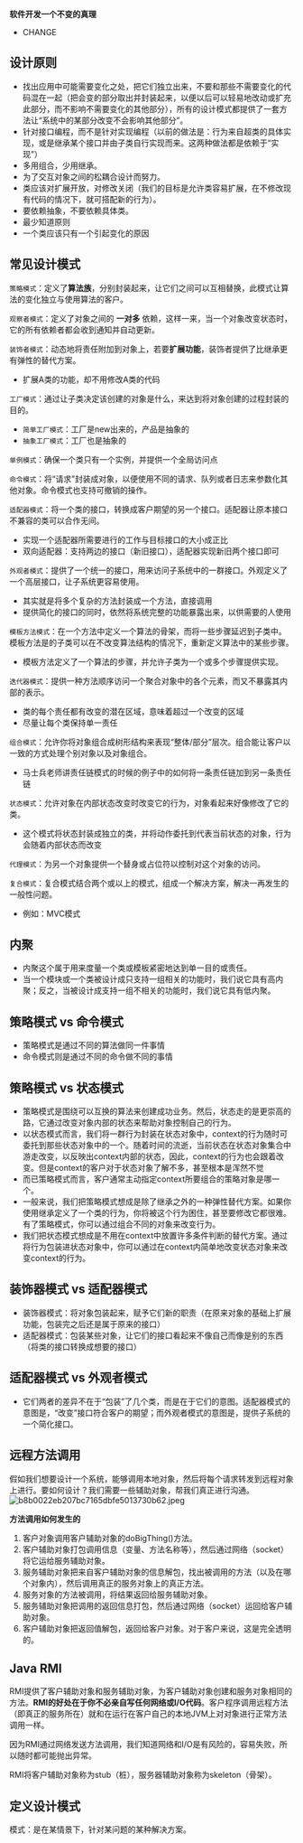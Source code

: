 **软件开发一个不变的真理**
- CHANGE

## 设计原则
- 找出应用中可能需要变化之处，把它们独立出来，不要和那些不需要变化的代码混在一起（把会变的部分取出并封装起来，以便以后可以轻易地改动或扩充此部分，而不影响不需要变化的其他部分），所有的设计模式都提供了一套方法让“系统中的某部分改变不会影响其他部分”。
- 针对接口编程，而不是针对实现编程（以前的做法是：行为来自超类的具体实现，或是继承某个接口并由子类自行实现而来。这两种做法都是依赖于“实现”）
- 多用组合，少用继承。
- 为了交互对象之间的松耦合设计而努力。
- 类应该对扩展开放，对修改关闭（我们的目标是允许类容易扩展，在不修改现有代码的情况下，就可搭配新的行为）。
- 要依赖抽象，不要依赖具体类。
- 最少知道原则
- 一个类应该只有一个引起变化的原因

## 常见设计模式
`策略模式`：定义了**算法族**，分别封装起来，让它们之间可以互相替换，此模式让算法的变化独立与使用算法的客户。

`观察者模式`：定义了对象之间的 **一对多** 依赖，这样一来，当一个对象改变状态时，它的所有依赖者都会收到通知并自动更新。

`装饰者模式`：动态地将责任附加到对象上，若要**扩展功能**，装饰者提供了比继承更有弹性的替代方案。
- 扩展A类的功能，却不用修改A类的代码

`工厂模式`：通过让子类决定该创建的对象是什么，来达到将对象创建的过程封装的目的。
- `简单工厂模式`：工厂是new出来的，产品是抽象的
- `抽象工厂模式`：工厂也是抽象的

`单例模式`：确保一个类只有一个实例，并提供一个全局访问点

`命令模式`：将“请求”封装成对象，以便使用不同的请求、队列或者日志来参数化其他对象。命令模式也支持可撤销的操作。

`适配器模式`：将一个类的接口，转换成客户期望的另一个接口。适配器让原本接口不兼容的类可以合作无间。
- 实现一个适配器所需要进行的工作与目标接口的大小成正比
- 双向适配器：支持两边的接口（新旧接口），适配器实现新旧两个接口即可

`外观者模式`：提供了一个统一的接口，用来访问子系统中的一群接口。外观定义了一个高层接口，让子系统更容易使用。
- 其实就是将多个复杂的方法封装成一个方法，直接调用
- 提供简化的接口的同时，依然将系统完整的功能暴露出来，以供需要的人使用

`模板方法模式`：在一个方法中定义一个算法的骨架，而将一些步骤延迟到子类中。模板方法是的子类可以在不改变算法结构的情况下，重新定义算法中的某些步骤。
- 模板方法定义了一个算法的步骤，并允许子类为一个或多个步骤提供实现。

`迭代器模式`：提供一种方法顺序访问一个聚合对象中的各个元素，而又不暴露其内部的表示。
- 类的每个责任都有改变的潜在区域，意味着超过一个改变的区域
- 尽量让每个类保持单一责任

`组合模式`：允许你将对象组合成树形结构来表现“整体/部分”层次。组合能让客户以一致的方式处理个别对象以及对象组合。
- 马士兵老师讲责任链模式的时候的例子中的如何将一条责任链加到另一条责任链

`状态模式`：允许对象在内部状态改变时改变它的行为，对象看起来好像修改了它的类。
- 这个模式将状态封装成独立的类，并将动作委托到代表当前状态的对象，行为会随着内部状态而改变

`代理模式`：为另一个对象提供一个替身或占位符以控制对这个对象的访问。

`复合模式`：复合模式结合两个或以上的模式，组成一个解决方案，解决一再发生的一般性问题。
- 例如：MVC模式

## 内聚
- 内聚这个属于用来度量一个类或模板紧密地达到单一目的或责任。
- 当一个模块或一个类被设计成只支持一组相关的功能时，我们说它具有高内聚；反之，当被设计成支持一组不相关的功能时，我们说它具有低内聚。

## 策略模式 vs 命令模式
- 策略模式是通过不同的算法做同一件事情
- 命令模式则是通过不同的命令做不同的事情

## 策略模式 vs 状态模式
- 策略模式是围绕可以互换的算法来创建成功业务。然后，状态走的是更崇高的路，它通过改变对象内部的状态来帮助对象控制自己的行为。
- 以状态模式而言，我们将一群行为封装在状态对象中，context的行为随时可委托到那些状态对象中的一个。随着时间的流逝，当前状态在状态对象集合中游走改变，以反映出context内部的状态，因此，context的行为也会跟着改变。但是context的客户对于状态对象了解不多，甚至根本是浑然不觉
- 而已策略模式而言，客户通常主动指定context所要组合的策略对象是哪一个。
- 一般来说，我们把策略模式想成是除了继承之外的一种弹性替代方案。如果你使用继承定义了一个类的行为，你将被这个行为困住，甚至要修改它都很难。有了策略模式，你可以通过组合不同的对象来改变行为。
- 我们把状态模式想成是不用在context中放置许多条件判断的替代方案。通过将行为包装进状态对象中，你可以通过在context内简单地改变状态对象来改变context的行为。

## 装饰器模式 vs 适配器模式
- 装饰器模式：将对象包装起来，赋予它们新的职责（在原来对象的基础上扩展功能，包装完之后还是属于原来的接口）
- 适配器模式：包装某些对象，让它们的接口看起来不像自己而像是别的东西（将类的接口转换成想要的接口）

## 适配器模式 vs 外观者模式
- 它们两者的差异不在于“包装”了几个类，而是在于它们的意图。适配器模式的意图是，“改变”接口符合客户的期望；而外观者模式的意图是，提供子系统的一个简化接口。

## 远程方法调用
假如我们想要设计一个系统，能够调用本地对象，然后将每个请求转发到远程对象上进行。要如何设计？我们需要一些辅助对象，帮我们真正进行沟通。
![b8b0022eb207bc7165dbfe5013730b62.jpeg](evernotecid://F9646F1F-7FC1-4C73-A1CC-2EA46B3D1DB1/appyinxiangcom/19914419/ENResource/p271)

**方法调用如何发生的**
1. 客户对象调用客户辅助对象的doBigThing()方法。
2. 客户辅助对象打包调用信息（变量、方法名称等），然后通过网络（socket）将它运给服务辅助对象。
3. 服务辅助对象把来自客户辅助对象的信息解包，找出被调用的方法（以及在哪个对象内），然后调用真正的服务对象上的真正方法。
4. 服务对象的方法被调用，将结果返回给服务辅助对象。
5. 服务辅助对象把调用的返回信息打包，然后通过网络（socket）运回给客户辅助对象。
6. 客户辅助对象把返回值解包，返回给客户对象。对于客户来说，这是完全透明的。

## Java RMI
RMI提供了客户辅助对象和服务辅助对象，为客户辅助对象创建和服务对象相同的方法。**RMI的好处在于你不必亲自写任何网络或I/O代码**。客户程序调用远程方法（即真正的服务所在）就和在运行在客户自己的本地JVM上对对象进行正常方法调用一样。

因为RMI通过网络发送方法调用，我们知道网络和I/O是有风险的，容易失败，所以随时都可能抛出异常。

RMI将客户辅助对象称为stub（桩），服务器辅助对象称为skeleton（骨架）。

## 定义设计模式
模式：是在某情景下，针对某问题的某种解决方案。




